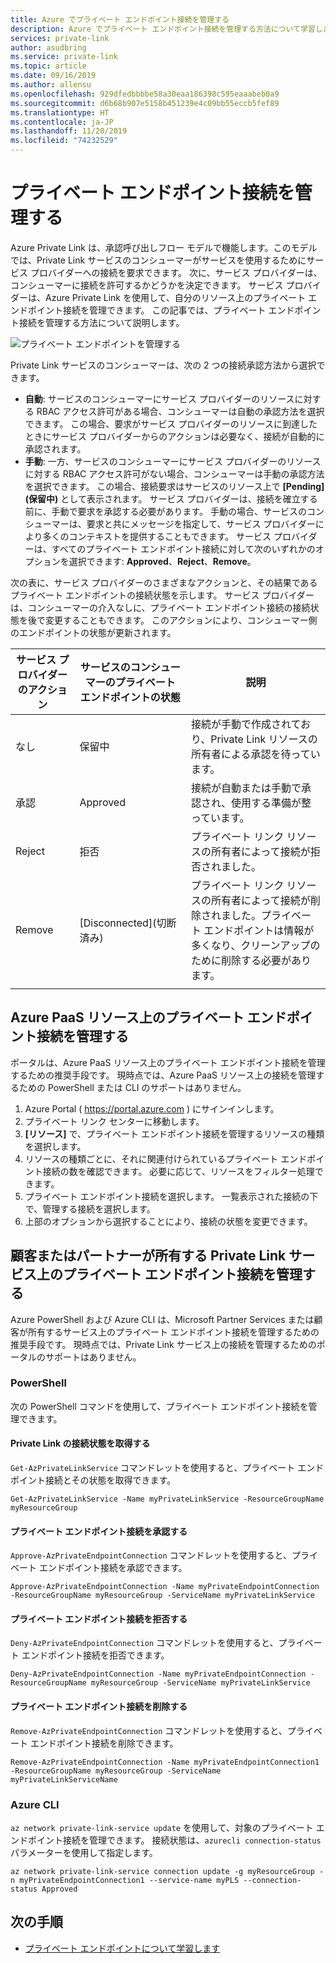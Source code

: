 ```yaml
---
title: Azure でプライベート エンドポイント接続を管理する
description: Azure でプライベート エンドポイント接続を管理する方法について学習します
services: private-link
author: asudbring
ms.service: private-link
ms.topic: article
ms.date: 09/16/2019
ms.author: allensu
ms.openlocfilehash: 929dfedbbbbe58a30eaa186398c595eaaabeb0a9
ms.sourcegitcommit: d6b68b907e5158b451239e4c09bb55eccb5fef89
ms.translationtype: HT
ms.contentlocale: ja-JP
ms.lasthandoff: 11/20/2019
ms.locfileid: "74232529"
---
```

# <a name="manage-a-private-endpoint-connection"></a>プライベート エンドポイント接続を管理する
Azure Private Link は、承認呼び出しフロー モデルで機能します。このモデルでは、Private Link サービスのコンシューマーがサービスを使用するためにサービス プロバイダーへの接続を要求できます。 次に、サービス プロバイダーは、コンシューマーに接続を許可するかどうかを決定できます。 サービス プロバイダーは、Azure Private Link を使用して、自分のリソース上のプライベート エンドポイント接続を管理できます。 この記事では、プライベート エンドポイント接続を管理する方法について説明します。

![プライベート エンドポイントを管理する](media/manage-private-endpoint/manage-private-endpoint.png)

Private Link サービスのコンシューマーは、次の 2 つの接続承認方法から選択できます。
- **自動**: サービスのコンシューマーにサービス プロバイダーのリソースに対する RBAC アクセス許可がある場合、コンシューマーは自動の承認方法を選択できます。 この場合、要求がサービス プロバイダーのリソースに到達したときにサービス プロバイダーからのアクションは必要なく、接続が自動的に承認されます。 
- **手動**: 一方、サービスのコンシューマーにサービス プロバイダーのリソースに対する RBAC アクセス許可がない場合、コンシューマーは手動の承認方法を選択できます。 この場合、接続要求はサービスのリソース上で **[Pending]\(保留中\)** として表示されます。 サービス プロバイダーは、接続を確立する前に、手動で要求を承認する必要があります。 手動の場合、サービスのコンシューマーは、要求と共にメッセージを指定して、サービス プロバイダーにより多くのコンテキストを提供することもできます。 サービス プロバイダーは、すべてのプライベート エンドポイント接続に対して次のいずれかのオプションを選択できます: **Approved**、**Reject**、**Remove**。

次の表に、サービス プロバイダーのさまざまなアクションと、その結果であるプライベート エンドポイントの接続状態を示します。  サービス プロバイダーは、コンシューマーの介入なしに、プライベート エンドポイント接続の接続状態を後で変更することもできます。 このアクションにより、コンシューマー側のエンドポイントの状態が更新されます。 


|サービス プロバイダーのアクション   |サービスのコンシューマーのプライベート エンドポイントの状態   |説明   |
|---------|---------|---------|
|なし    |    保留中     |    接続が手動で作成されており、Private Link リソースの所有者による承認を待っています。       |
|承認    |  Approved       |  接続が自動または手動で承認され、使用する準備が整っています。     |
|Reject     | 拒否        | プライベート リンク リソースの所有者によって接続が拒否されました。        |
|Remove    |  [Disconnected]\(切断済み\)       | プライベート リンク リソースの所有者によって接続が削除されました。プライベート エンドポイントは情報が多くなり、クリーンアップのために削除する必要があります。        |
|   |         |         |
   
## <a name="manage-private-endpoint-connections-on-azure-paas-resources"></a>Azure PaaS リソース上のプライベート エンドポイント接続を管理する
ポータルは、Azure PaaS リソース上のプライベート エンドポイント接続を管理するための推奨手段です。 現時点では、Azure PaaS リソース上の接続を管理するための PowerShell または CLI のサポートはありません。
1. Azure Portal ( https://portal.azure.com ) にサインインします。
2. プライベート リンク センターに移動します。
3. **[リソース]** で、プライベート エンドポイント接続を管理するリソースの種類を選択します。
4. リソースの種類ごとに、それに関連付けられているプライベート エンドポイント接続の数を確認できます。 必要に応じて、リソースをフィルター処理できます。
5. プライベート エンドポイント接続を選択します。  一覧表示された接続の下で、管理する接続を選択します。 
6. 上部のオプションから選択することにより、接続の状態を変更できます。

## <a name="manage-private-endpoint-connections-on-a-customerpartner-owned-private-link-service"></a>顧客またはパートナーが所有する Private Link サービス上のプライベート エンドポイント接続を管理する

Azure PowerShell および Azure CLI は、Microsoft Partner Services または顧客が所有するサービス上のプライベート エンドポイント接続を管理するための推奨手段です。 現時点では、Private Link サービス上の接続を管理するためのポータルのサポートはありません。  
 
### <a name="powershell"></a>PowerShell 
  
次の PowerShell コマンドを使用して、プライベート エンドポイント接続を管理できます。  
#### <a name="get-private-link-connection-states"></a>Private Link の接続状態を取得する 
`Get-AzPrivateLinkService` コマンドレットを使用すると、プライベート エンドポイント接続とその状態を取得できます。  
```azurepowershell
Get-AzPrivateLinkService -Name myPrivateLinkService -ResourceGroupName myResourceGroup 
 ```
 
#### <a name="approve-a-private-endpoint-connection"></a>プライベート エンドポイント接続を承認する 
 
`Approve-AzPrivateEndpointConnection` コマンドレットを使用すると、プライベート エンドポイント接続を承認できます。 
 
```azurepowershell
Approve-AzPrivateEndpointConnection -Name myPrivateEndpointConnection -ResourceGroupName myResourceGroup -ServiceName myPrivateLinkService
```
 
#### <a name="deny-private-endpoint-connection"></a>プライベート エンドポイント接続を拒否する 
 
`Deny-AzPrivateEndpointConnection` コマンドレットを使用すると、プライベート エンドポイント接続を拒否できます。 
```azurepowershell
Deny-AzPrivateEndpointConnection -Name myPrivateEndpointConnection -ResourceGroupName myResourceGroup -ServiceName myPrivateLinkService 
```
#### <a name="remove-private-endpoint-connection"></a>プライベート エンドポイント接続を削除する 
 
`Remove-AzPrivateEndpointConnection` コマンドレットを使用すると、プライベート エンドポイント接続を削除できます。 
```azurepowershell
Remove-AzPrivateEndpointConnection -Name myPrivateEndpointConnection1 -ResourceGroupName myResourceGroup -ServiceName myPrivateLinkServiceName 
```
 
### <a name="azure-cli"></a>Azure CLI 
 
`az network private-link-service update` を使用して、対象のプライベート エンドポイント接続を管理できます。 接続状態は、```azurecli connection-status``` パラメーターを使用して指定します。 
```azurecli
az network private-link-service connection update -g myResourceGroup -n myPrivateEndpointConnection1 --service-name myPLS --connection-status Approved 
```

   

## <a name="next-steps"></a>次の手順
- [プライベート エンドポイントについて学習します](private-endpoint-overview.md)
 
